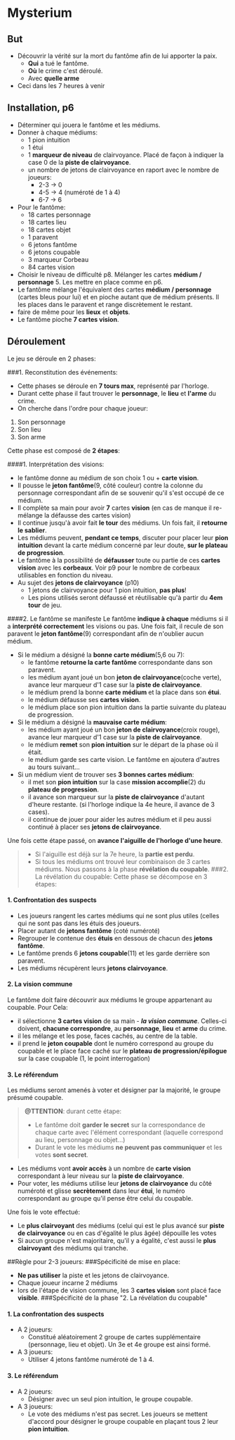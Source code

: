 # Mysterium
## But
* Découvrir la vérité sur la mort du fantôme afin de lui apporter la paix.
	* **Qui** a tué le fantôme.
	* **Où** le crime c'est déroulé.
	* Avec **quelle arme**
* Ceci dans les 7 heures à venir
## Installation, p6
* Déterminer qui jouera le fantôme et les médiums.
* Donner à chaque médiums:
	* 1 pion intuition
	* 1 étui
	* 1 **marqueur de niveau** de clairvoyance. Placé de façon à indiquer la case 0 de la **piste de clairvoyance**.
	* un nombre de jetons de clairvoyance en raport avec le nombre de joueurs:
		* 2-3 -> 0
		* 4-5 -> 4 (numéroté de 1 à 4)
		* 6-7 -> 6
* Pour le fantôme:
	* 18 cartes personnage
	* 18 cartes lieu
	* 18 cartes objet
	* 1 paravent
	* 6 jetons fantôme
	* 6 jetons coupable
	* 3 marqueur Corbeau
	* 84 cartes vision
* Choisir le niveau de difficulté p8. Mélanger les cartes **médium / personnage** 5. Les mettre en place comme en p6.
* Le fantôme mélange l'équivalent des cartes **médium / personnage** (cartes bleus pour lui) et en pioche autant que de médium présents. Il les places dans le paravent et range discrètement le restant.
* faire de même pour les **lieux** et **objets**.
* Le fantôme pioche **7 cartes vision**.
## Déroulement
Le jeu se déroule en 2 phases:

###1. Reconstitution des événements:
* Cette phases se déroule en **7 tours max**, représenté par l'horloge.
* Durant cette phase il faut trouver le **personnage**, le **lieu** et **l'arme** du crime.
* On cherche dans l'ordre pour chaque joueur:
1. Son personnage
2. Son lieu
3. Son arme

Cette phase est composé de **2 étapes**:

####1. Interprétation des visions:
* le fantôme donne au médium de son choix 1 ou + **carte vision**.
* Il pousse le **jeton fantôme**(9, côté couleur) contre la colonne du personnage correspondant afin de se souvenir qu'il s'est occupé de ce médium.
* Il complète sa main pour avoir **7** cartes **vision** (en cas de manque il re-mélange la défausse des cartes vision)
* Il continue jusqu'à avoir fait **le tour** des médiums. Un fois fait, il **retourne le sablier**.
* Les médiums peuvent, **pendant ce temps**, discuter pour placer leur **pion intuition** devant la carte médium concerné par leur doute, **sur le plateau de progression**.
* Le fantôme à la possibilité de **défausser** toute ou partie de ces **cartes vision** avec les **corbeaux**. Voir p9 pour le nombre de corbeaux utilisables en fonction du niveau.
* Au sujet des **jetons de clairvoyance** (p10)
	* 1 jetons de clairvoyance pour 1 pion intuition, **pas plus**!
	* Les pions utilisés seront défaussé et réutilisable qu'à partir du **4em tour** de jeu.

####2. Le fantôme se manifeste
Le fantôme **indique à chaque** médiums si il a **interprété correctement** les visions ou pas. Une fois fait, il recule de son paravent le **jeton fantôme**(9) correspondant afin de n'oublier aucun médium.

* Si le médium a désigné la **bonne carte médium**(5,6 ou 7): 
	* le fantôme **retourne la carte fantôme** correspondante dans son paravent. 
	* les médium ayant joué un bon **jeton de clairvoyance**(coche verte), avance leur marqueur d'1 case sur la **piste de clairvoyance**.
	* le médium prend la bonne **carte médium** et la place dans son **étui**.
	* le médium défausse ses **cartes vision**.
	* le médium place son pion intuition dans la partie suivante du plateau de progression.
* Si le médium a désigné la **mauvaise carte médium**:
	* les médium ayant joué un bon **jeton de clairvoyance**(croix rouge), avance leur marqueur d'1 case sur la **piste de clairvoyance**.
	* le médium **remet** son **pion intuition** sur le départ de la phase où il était.
	* le médium garde ses carte vision. Le fantôme en ajoutera d'autres au tours suivant...
* Si un médium vient de trouver ses **3 bonnes cartes médium**:
	* il met son **pion intuition** sur la case **mission accomplie**(2) du **plateau de progression**.
	* il avance son marqueur sur la **piste de clairvoyance** d'autant d'heure restante. (si l'horloge indique la 4e heure, il avance de 3 cases).
	* il continue de jouer pour aider les autres médium et il peu aussi continué à placer ses **jetons de clairvoyance**.

Une fois cette étape passé, on **avance l'aiguille de l'horloge d'une heure**.
> * Si l'aiguille est déjà sur la 7e heure, la **partie est perdu**.
> * Si tous les médiums ont trouvé leur combinaison de 3 cartes médiums. Nous passons à la phase **révélation du coupable**.
###2. La révélation du coupable:
Cette phase se décompose en 3 étapes:
#### 1. Confrontation des suspects
* Les joueurs rangent les cartes médiums qui ne sont plus utiles (celles qui ne sont pas dans les étuis des joueurs.
* Placer autant de **jetons fantôme** (coté numéroté) 
* Regrouper le contenue des **étuis** en dessous de chacun des **jetons fantôme**.
* Le fantôme prends 6 **jetons coupable**(11) et les garde derrière son paravent.
* Les médiums récupèrent leurs **jetons clairvoyance**.
#### 2. La vision commune
Le fantôme doit faire découvrir aux médiums le groupe appartenant au coupable.
Pour Cela:

* il sélectionne **3 cartes vision** de sa main - ***la vision commune***. Celles-ci doivent, **chacune correspondre**, au **personnage**, **lieu** et **arme** du crime.
* il les mélange et les pose, faces cachés, au centre de la table.
* il prend le **jeton coupable** dont le numéro correspond au groupe du coupable et le place face caché sur le **plateau de progression/épilogue** sur la case coupable (1, le point interrogation)
#### 3. Le référendum
Les médiums seront amenés à voter et désigner par la majorité, le groupe présumé coupable.
> **@TTENTION**: durant cette étape:
> 
> * Le fantôme doit **garder le secret** sur la correspondance de chaque carte avec l'élément correspondant (laquelle correspond au lieu, personnage ou objet...)
> * Durant le vote les médiums **ne peuvent pas communiquer** et les votes **sont secret**.

* Les médiums vont **avoir accès** à un nombre de **carte vision** correspondant à leur niveau sur la **piste de clairvoyance**.
* Pour voter, les médiums utilise leur **jetons de clairvoyance** du côté numéroté et glisse **secrètement** dans leur **étui**, le numéro correspondant au groupe qu'il pense être celui du coupable.

Une fois le vote effectué:

* Le **plus clairvoyant** des médiums (celui qui est le plus avancé sur **piste de clairvoyance** ou en cas d'égalité le plus âgée) dépouille les votes
* Si aucun groupe n'est majoritaire, qu'il y a égalité, c'est aussi le **plus clairvoyant** des médiums qui tranche.

##Règle pour 2-3 joueurs:
###Spécificité de mise en place:
* **Ne pas utiliser** la piste et les jetons de clairvoyance.
* Chaque joueur incarne 2 médiums
* lors de l'étape de vision commune, les 3 **cartes vision** sont placé face **visible**.
###Spécificité de la phase "2. La révélation du coupable"
#### 1. La confrontation des suspects
* A 2 joueurs:
	* Constitué aléatoirement 2 groupe de cartes supplémentaire (personnage, lieu et objet). Un 3e et 4e groupe est ainsi formé.
* A 3 joueurs:
	* Utiliser 4 jetons fantôme numéroté de 1 à 4.
#### 3. Le référendum
* A 2 joueurs:
	* Désigner avec un seul pion intuition, le groupe coupable.
* A 3 joueurs:
	* Le vote des médiums n'est pas secret. Les joueurs se mettent d'accord pour désigner le groupe coupable en plaçant tous 2 leur **pion intuition**.
